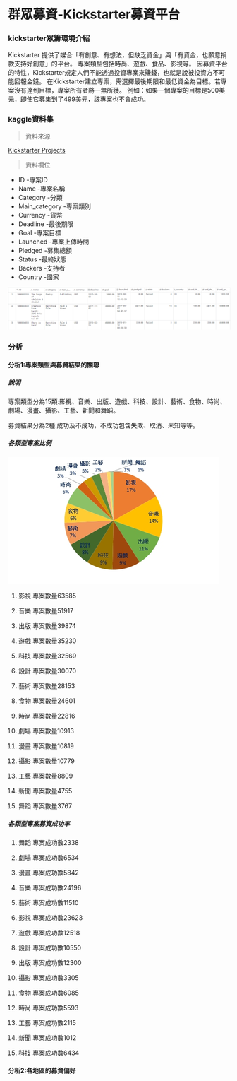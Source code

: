 # 群眾募資-Kickstarter募資平台
### kickstarter眾籌環境介紹
Kickstarter 提供了媒合「有創意、有想法，但缺乏資金」與「有資金，也願意捐款支持好創意」的平台。
專案類型包括時尚、遊戲、食品、影視等。
因募資平台的特性，Kickstarter規定人們不能透過投資專案來賺錢，也就是說被投資方不可能回報金錢。
在Kickstarter建立專案，需選擇最後期限和最低資金為目標。若專案沒有達到目標，專案所有者將一無所獲。
例如：如果一個專案的目標是500美元，即使它募集到了499美元，該專案也不會成功。

### kaggle資料集
 >資料來源
 
 [Kickstarter Projects](https://www.kaggle.com/kemical/kickstarter-projects#ks-projects-201801.csv)

> 資料欄位

+ ID -專案ID
+ Name -專案名稱
+ Category -分類
+ Main_category -專案類別
+ Currency -貨幣
+ Deadline -最後期限
+ Goal -專案目標
+ Launched -專案上傳時間
+ Pledged -募集總額
+ Status -最終狀態
+ Backers -支持者
+ Country -國家

![image](https://github.com/Yuting0816/visualize/blob/master/%E5%9C%96%E7%89%873.png)

### 分析
#### 分析1:專案類型與募資結果的關聯
##### 說明
專案類型分為15類:影視、音樂、出版、遊戲、科技、設計、藝術、食物、時尚、劇場、漫畫、攝影、工藝、新聞和舞蹈。

募資結果分為2種:成功及不成功，不成功包含失敗、取消、未知等等。

##### 各類型專案比例
![image](https://github.com/Yuting0816/visualize/blob/master/1577605818924.jpg)

1. 影視 專案數量63585

2. 音樂 專案數量51917

3. 出版 專案數量39874

4. 遊戲 專案數量35230

5. 科技 專案數量32569

6. 設計 專案數量30070

7. 藝術 專案數量28153

8. 食物 專案數量24601

9. 時尚 專案數量22816

10. 劇場 專案數量10913

11. 漫畫 專案數量10819

12. 攝影 專案數量10779

13. 工藝 專案數量8809

14. 新聞 專案數量4755

15. 舞蹈 專案數量3767

##### 各類型專案募資成功率
1. 舞蹈 專案成功數2338

2. 劇場 專案成功數6534

3. 漫畫 專案成功數5842

4. 音樂 專案成功數24196

5. 藝術 專案成功數11510

6. 影視 專案成功數23623

7. 遊戲 專案成功數12518

8. 設計 專案成功數10550

9. 出版 專案成功數12300 

10. 攝影 專案成功數3305

11. 食物 專案成功數6085

12. 時尚 專案成功數5593

13. 工藝 專案成功數2115

14. 新聞 專案成功數1012

15. 科技 專案成功數6434
#### 分析2:各地區的募資偏好

